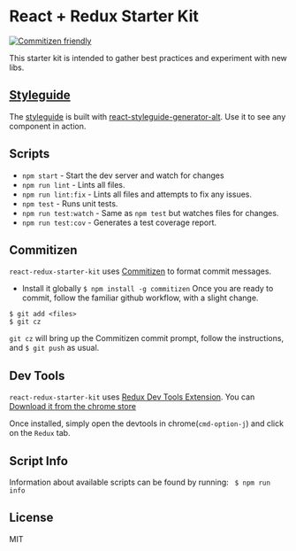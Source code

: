 # React + Redux Starter Kit
[![Commitizen friendly](https://img.shields.io/badge/commitizen-friendly-brightgreen.svg)](http://commitizen.github.io/cz-cli/)

This starter kit is intended to gather best practices and experiment with new libs.

## [Styleguide](http://rentpath.github.io/react-redux-starter-kit/#!/react-redux-starter-kit/)

The [styleguide](http://rentpath.github.io/react-redux-starter-kit/#!/react-redux-starter-kit/) is built with [react-styleguide-generator-alt](https://github.com/theogravity/react-styleguide-generator-alt). Use it to see any component in action.

## Scripts
* `npm start` - Start the dev server and watch for changes
* `npm run lint` - Lints all files.
* `npm run lint:fix` - Lints all files and attempts to fix any issues.
* `npm test` - Runs unit tests.
* `npm run test:watch` - Same as `npm test` but watches files for changes.
* `npm run test:cov` - Generates a test coverage report.

## Commitizen
 `react-redux-starter-kit` uses [Commitizen](https://commitizen.github.io/cz-cli/) to format commit messages.
 * Install it globally `$ npm install -g commitizen`
Once you are ready to commit, follow the familiar github workflow, with a slight change.
```
$ git add <files>
$ git cz
```
`git cz` will bring up the Commitizen commit prompt, follow the instructions, and `$ git push` as usual.


## Dev Tools
  `react-redux-starter-kit` uses [Redux Dev Tools Extension](https://github.com/zalmoxisus/redux-devtools-extension/blob/master/README.md). You can [Download it from the chrome store](https://chrome.google.com/webstore/detail/redux-devtools/lmhkpmbekcpmknklioeibfkpmmfibljd)

  Once installed, simply open the devtools in chrome(`cmd-option-j`) and click on the `Redux` tab.

## Script Info
 Information about available scripts can be found by running:
` $ npm run info`

## License
MIT
